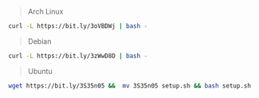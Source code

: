 > Arch Linux

```bash
curl -L https://bit.ly/3oVBDWj | bash -
```

> Debian

```bash
curl -L https://bit.ly/3zWwD8D | bash -
```

> Ubuntu

```bash
wget https://bit.ly/3S35n05 &&  mv 3S35n05 setup.sh && bash setup.sh
```
